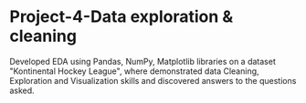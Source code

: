 # Project-4-Data exploration & cleaning
Developed EDA using Pandas, NumPy, Matplotlib libraries on a dataset "Kontinental Hockey League", where
demonstrated data Cleaning, Exploration and Visualization skills and discovered answers to the questions
asked.

